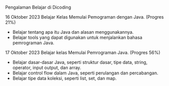 Pengalaman Belajar di Dicoding

16 Oktober 2023
Belajar Kelas Memulai Pemograman dengan Java. (Progres 21%)
* Belajar tentang apa itu Java dan alasan menggunakannya.
* Belajar tools yang dapat digunakan untuk menjalankan bahasa pemrograman Java. 

17 Oktober 2023 
Belajar kelas Memulai Pemrograman Java. (Progres 56%)
* Belajar dasar-dasar Java, seperti struktur dasar, tipe data, string, operator, input output, dan array.
* Belajar control flow dalam Java, seperti perulangan dan percabangan.
* Belajar tipe data koleksi, seperti list, set, dan map. 
